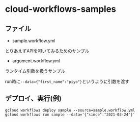 # cloud-workflows-samples


## ファイル
- sample.workflow.yml

とりあえずAPIを叩いてみるためのサンプル

- argument.workflow.yml

ランタイム引数を扱うサンプル

run時に`--data={"first_name":"piyo"}`というように引数を渡す


## デプロイ、実行(例)

```
gcloud workflows deploy sample --source=sample.workflow.yml
gcloud workflows run sample --data='{"since":"2021-03-24"}'
```

